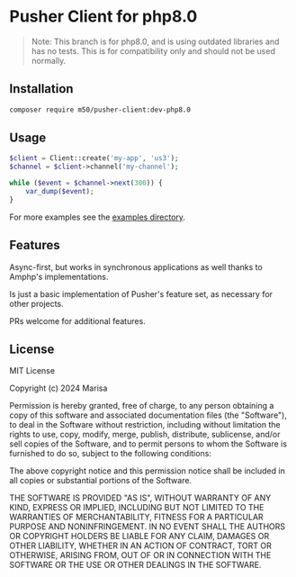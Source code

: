 # Pusher Client for php8.0

> Note: This branch is for php8.0, and is using outdated libraries and has no tests.
> This is for compatibility only and should not be used normally.

## Installation

```bash
composer require m50/pusher-client:dev-php8.0
```

## Usage

```php
$client = Client::create('my-app', 'us3');
$channel = $client->channel('my-channel');

while ($event = $channel->next(300)) {
    var_dump($event);
}
```

For more examples see the [examples directory](examples).

## Features

Async-first, but works in synchronous applications as well thanks to Amphp's implementations.

Is just a basic implementation of Pusher's feature set, as necessary for other projects.

PRs welcome for additional features.

## License

MIT License

Copyright (c) 2024 Marisa

Permission is hereby granted, free of charge, to any person obtaining a copy
of this software and associated documentation files (the "Software"), to deal
in the Software without restriction, including without limitation the rights
to use, copy, modify, merge, publish, distribute, sublicense, and/or sell
copies of the Software, and to permit persons to whom the Software is
furnished to do so, subject to the following conditions:

The above copyright notice and this permission notice shall be included in all
copies or substantial portions of the Software.

THE SOFTWARE IS PROVIDED "AS IS", WITHOUT WARRANTY OF ANY KIND, EXPRESS OR
IMPLIED, INCLUDING BUT NOT LIMITED TO THE WARRANTIES OF MERCHANTABILITY,
FITNESS FOR A PARTICULAR PURPOSE AND NONINFRINGEMENT. IN NO EVENT SHALL THE
AUTHORS OR COPYRIGHT HOLDERS BE LIABLE FOR ANY CLAIM, DAMAGES OR OTHER
LIABILITY, WHETHER IN AN ACTION OF CONTRACT, TORT OR OTHERWISE, ARISING FROM,
OUT OF OR IN CONNECTION WITH THE SOFTWARE OR THE USE OR OTHER DEALINGS IN THE
SOFTWARE.
